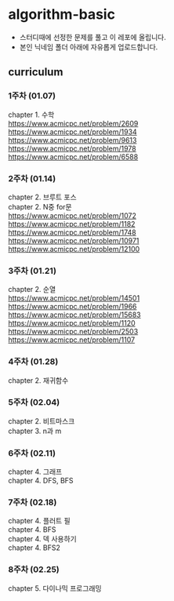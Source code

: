 # algorithm-basic
* 스터디때에 선정한 문제를 풀고 이 레포에 올립니다.
* 본인 닉네임 폴더 아래에 자유롭게 업로드합니다.

## curriculum
### 1주차 (01.07)
chapter 1. 수학   
https://www.acmicpc.net/problem/2609  
https://www.acmicpc.net/problem/1934  
https://www.acmicpc.net/problem/9613  
https://www.acmicpc.net/problem/1978  
https://www.acmicpc.net/problem/6588  
### 2주차 (01.14)
chapter 2. 브루트 포스  
chapter 2. N중 for문  
https://www.acmicpc.net/problem/1072  
https://www.acmicpc.net/problem/1182  
https://www.acmicpc.net/problem/1748  
https://www.acmicpc.net/problem/10971  
https://www.acmicpc.net/problem/12100  
### 3주차 (01.21)
chapter 2. 순열  
https://www.acmicpc.net/problem/14501   
https://www.acmicpc.net/problem/1966  
https://www.acmicpc.net/problem/15683  
https://www.acmicpc.net/problem/1120  
https://www.acmicpc.net/problem/2503  
https://www.acmicpc.net/problem/1107  
### 4주차 (01.28)
chapter 2. 재귀함수
### 5주차 (02.04)
chapter 2. 비트마스크  
chapter 3. n과 m
### 6주차 (02.11)
chapter 4. 그래프  
chapter 4. DFS, BFS
### 7주차 (02.18)
chapter 4. 플러트 필  
chapter 4. BFS  
chapter 4. 덱 사용하기  
chapter 4. BFS2
### 8주차 (02.25)
chapter 5. 다이나믹 프로그래밍

